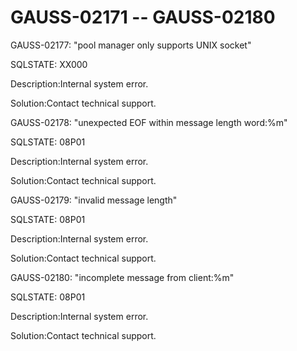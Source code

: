 # GAUSS-02171 -- GAUSS-02180<a name="EN-US_TOPIC_0302073183"></a>

GAUSS-02177: "pool manager only supports UNIX socket"

SQLSTATE: XX000

Description:Internal system error.

Solution:Contact technical support.

GAUSS-02178: "unexpected EOF within message length word:%m"

SQLSTATE: 08P01

Description:Internal system error.

Solution:Contact technical support.

GAUSS-02179: "invalid message length"

SQLSTATE: 08P01

Description:Internal system error.

Solution:Contact technical support.

GAUSS-02180: "incomplete message from client:%m"

SQLSTATE: 08P01

Description:Internal system error.

Solution:Contact technical support.

